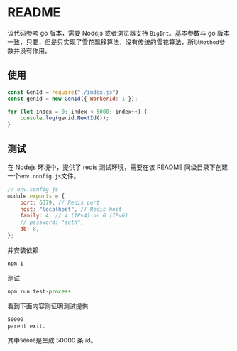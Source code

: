 <!--
 * @description: README 
 * @author: bubao
 * @date: 2021-04-28 09:52:24
 * @last author: bubao
 * @last edit time: 2021-04-28 10:34:31
-->

# README

该代码参考 go 版本，需要 Nodejs 或者浏览器支持 `BigInt`。基本参数与 go 版本一致，只要，但是只实现了雪花飘移算法，没有传统的雪花算法，所以`Method`参数并没有作用。

## 使用

```js
const GenId = require("./index.js")
const genid = new GenId({ WorkerId: 1 });

for (let index = 0; index < 5000; index++) {
    console.log(genid.NextId());
}
```

## 测试

在 Nodejs 环境中，提供了 redis 测试环境，需要在该 README 同级目录下创建一个`env.config.js`文件。

```js
// env.config.js
module.exports = {
    port: 6379, // Redis port
    host: "localhost", // Redis host
    family: 4, // 4 (IPv4) or 6 (IPv6)
    // password: "auth",
    db: 8,
};
```

并安装依赖

```js
npm i
```

测试

```js
npm run test-process
```

看到下面内容则证明测试提供

```sh
50000
parent exit.
```

其中`50000`是生成 50000 条 id。
